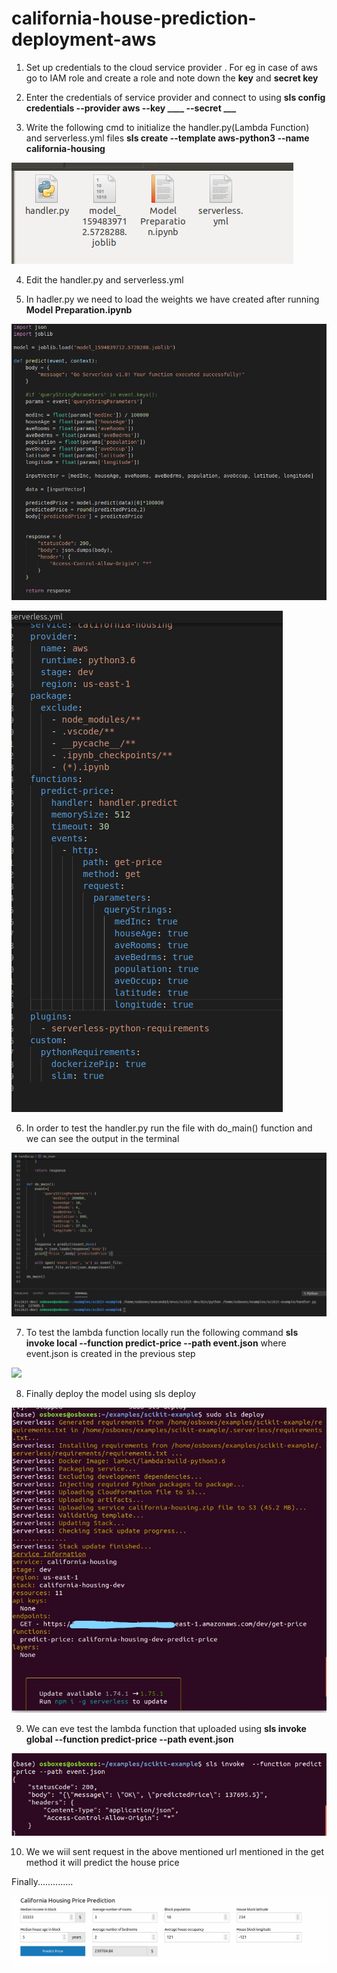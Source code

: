# california-house-prediction-deployment-aws

1. Set up credentials to the cloud service provider . For eg in case of aws go to IAM role and create a role and note down the **key** and **secret key**

2. Enter the credentials of service provider and connect to using **sls config credentials  --provider aws --key ____  --secret ___**

3. Write the following cmd to initialize the handler.py(Lambda Function) and serverless.yml files **sls create --template aws-python3 --name california-housing**

![](california-house-pred/2.PNG)

4. Edit the handler.py and serverless.yml 

5. In hadler.py we need to load the weights we have created after running **Model Preparation.ipynb**

![](california-house-pred/Capture.PNG)

![](california-house-pred/Capture3.PNG)

6. In order to test the handler.py run the file with do_main() function and we can see the output in the terminal

![](california-house-pred/Capture1.PNG)

7. To test the lambda function locally run the following command **sls invoke local --function predict-price --path event.json**   where event.json is created in the previous step

![](california-house-pred/Capture2.jpg)

8. Finally deploy the model  using sls deploy

![](california-house-pred/Capture4_LI.jpg)

9. We can eve test the lambda function that uploaded using **sls invoke global --function predict-price --path event.json**

![](california-house-pred/Capture5.PNG)

10. We we wiil sent request in the above mentioned url mentioned in the get method it will predict the house price

Finally..............

![](california-house-pred/Capture6.PNG)



